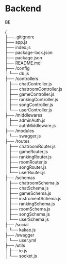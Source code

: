 # Backend

BE

/  
├── .gitignore  
├── app.js  
├── index.js  
├── package-lock.json  
├── package.json  
├── README.md  
├── /config  
│ └── db.js  
├── /controllers  
│ ├── chatController.js  
│ ├── chatroomController.js  
│ ├── gameController.js  
│ ├── rankingController.js  
│ ├── songController.js  
│ └── userController.js  
├── /middlewares  
│ ├── adminAuth.js  
│ └── authMiddleware.js  
├── /modules  
│ └── swagger.js  
├── /routes  
│ ├── chatroomRouter.js  
│ ├── gameRouter.js  
│ ├── rankingRouter.js  
│ ├── roomRouter.js  
│ ├── songRouter.js  
│ └── userRouter.js  
├── /schemas  
│ ├── chatroomSchema.js  
│ ├── chatSchema.js  
│ ├── gameSchema.js  
│ ├── instrumentSchema.js  
│ ├── rankingSchema.js  
│ ├── roomSchema.js  
│ ├── songSchema.js  
│ └── userSchema.js  
├── /social  
│ └── kakao.js  
├── /swagger  
│ └── user.yml  
├── /utils  
│ ├── io.js  
│ └── socket.js
